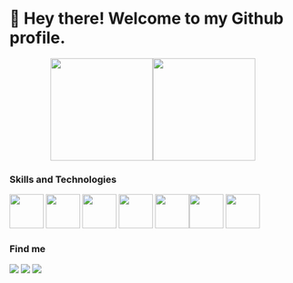 # 👋 Hey there! Welcome to my Github profile.
<div align="center">
  <a href="https://github.com/livmrqs">
    <img loading="lazy" height="180em" src="https://github-readme-stats.vercel.app/api/top-langs/?username=livmrqs&layout=compact&langs_count=7&theme=cobalt"/><img loading="lazy" height="180em" src="https://github-readme-stats.vercel.app/api?username=livmrqs&show_icons=true&theme=cobalt&include_all_commits=true&count_private=true"/>
  </a>
</div>

### Skills and Technologies
 <img src="https://cdn.jsdelivr.net/gh/devicons/devicon/icons/git/git-original.svg" width="60" height="60" /> <img src="https://cdn.jsdelivr.net/gh/devicons/devicon@latest/icons/github/github-original.svg" width="60" height="60"/> <img src="https://cdn.jsdelivr.net/gh/devicons/devicon@latest/icons/python/python-original.svg" width="60" height="60" /> <img src="https://cdn.jsdelivr.net/gh/devicons/devicon@latest/icons/scikitlearn/scikitlearn-original.svg" width="60" height="60"/> <img src="https://cdn.jsdelivr.net/gh/devicons/devicon@latest/icons/amazonwebservices/amazonwebservices-original-wordmark.svg" width="60" height="60" /><img src="https://cdn.jsdelivr.net/gh/devicons/devicon@latest/icons/docker/docker-original.svg" width="60" height="60" /> <img src="https://cdn.jsdelivr.net/gh/devicons/devicon@latest/icons/mysql/mysql-original.svg" width="60" height="60"/> 
  
 ### Find me

<div>
<a href="https://www.instagram.com/livmrqs_/" target="_blank"><img loading="lazy" src="https://img.shields.io/badge/-Instagram-%23E4405F?style=for-the-badge&logo=instagram&logoColor=white" target="_blank"></a>
<a href="https://www.linkedin.com/in/l%C3%ADvia-marques04/" target="_blank"><img loading="lazy" src="https://img.shields.io/badge/-LinkedIn-%230077B5?style=for-the-badge&logo=linkedin&logoColor=white" target="_blank"></a>   
<a href = "mailto:liviamarquesrr@gmail.com"><img loading="lazy" src="https://img.shields.io/badge/Gmail-D14836?style=for-the-badge&logo=gmail&logoColor=white" target="_blank"></a>
 </div>
